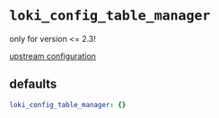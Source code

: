
# `loki_config_table_manager`

only for version <= 2.3!

[upstream configuration](https://grafana.com/docs/loki/latest/configuration/#table_manager_config)

## defaults

```yaml
loki_config_table_manager: {}
```
